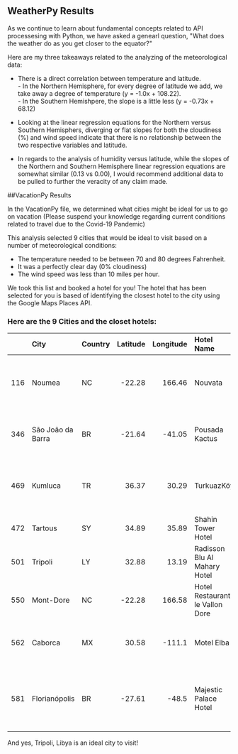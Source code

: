 # 
## WeatherPy Results


 As we continue to learn about fundamental concepts related to API processesing with Python, we have asked a genearl question, "What does the weather do as you get closer to the equator?"

 Here are my three takeaways related to the analyzing of the meteorological data:


 - There is a direct correlation between temperature and latitude.  
       - In the Northern Hemisphere, for every degree of latitude we add, we take away a degree of temperature (y = -1.0x + 108.22).  
       - In the Southern Hemishpere, the slope is a little less (y = -0.73x + 68.12)
       
 - Looking at the linear regression equations for the Northern versus Southern Hemisphers, diverging or flat slopes for both the cloudiness (%)  and wind speed indicate that there is no relationship between the two respective variables and latitude.


 - In regards to the analysis of humidity versus latitude, while the slopes of the Northern and Southern Hemisphere linear regression equations are somewhat similar (0.13 vs 0.00),  I would recommend additional data to be pulled to further the veracity of any claim made.




##VacationPy Results

 In the VacationPy file, we determined what cities might be ideal for us to go on vacation (Please suspend your knowledge regarding current conditions related to travel due to the Covid-19 Pandemic)

 This analysis selected 9 cities that would be ideal to visit based on a number of meteorological conditions:
  - The temperature needed to be between 70 and 80 degrees Fahrenheit.
  - It was a perfectly clear day (0% cloudiness)
  - The wind speed was less than 10 miles per hour.

 We took this list and booked a hotel for you!  The hotel that has been selected for you is based of identifying the closest hotel to the city using the Google Maps Places API.

 ### Here are the 9 Cities and the closet hotels:

 |     | City              | Country   |   Latitude |   Longitude | Hotel Name                      | Hotel Address                                                  |
|----:|:------------------|:----------|-----------:|------------:|:--------------------------------|:---------------------------------------------------------------|
| 116 | Noumea            | NC        |     -22.28 |      166.46 | Nouvata                         | 123 Promenade Roger Laroque, Anse Vata, Nouméa                 |
| 346 | São João da Barra | BR        |     -21.64 |      -41.05 | Pousada Kactus                  | R. Q - Chapéu do Sol, São João da Barra                        |
| 469 | Kumluca           | TR        |      36.37 |       30.29 | TurkuazKöy                      | Orta Mah. Barbaros Caddesi No:119 Finke 1, Finike              |
| 472 | Tartous           | SY        |      34.89 |       35.89 | Shahin Tower Hotel              | Tartus‎                                                         |
| 501 | Tripoli           | LY        |      32.88 |       13.19 | Radisson Blu Al Mahary Hotel    | Al Fatah St, The Corniche, Tripoli                             |
| 550 | Mont-Dore         | NC        |     -22.28 |      166.58 | Hotel Restaurant le Vallon Dore | Mont-Dore                                                      |
| 562 | Caborca           | MX        |      30.58 |     -111.1  | Motel Elba                      | Blvrd Guillermo Padrés 201, La Loma, Santa Ana                 |
| 581 | Florianópolis     | BR        |     -27.61 |      -48.5  | Majestic Palace Hotel           | Av. Jorn. Rubéns de Arruda Ramos, 2746 - Centro, Florianópolis |

And yes, Tripoli, Libya is an ideal city to visit!